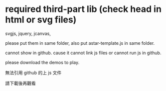 # required third-part lib (check head in html or svg files)

svgjs, jquery, jcanvas, 

please put them in same folder, also put astar-template.js in same folder.

cannot show in github. cause it cannot link js files or cannot run js in github.

please download the demos to play.

無法引用 github 的上 js 文件

請下載後再觀看
